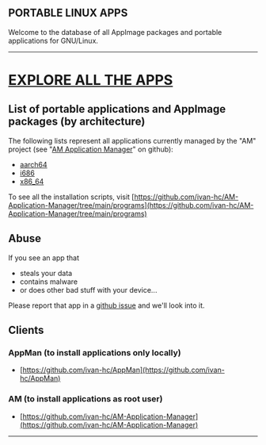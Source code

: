 PORTABLE LINUX APPS
-------
Welcome to the database of all AppImage packages and portable applications for GNU/Linux.

-------
# [EXPLORE ALL THE APPS](apps.md)

## List of portable applications and AppImage packages (by architecture)

The following lists represent all applications currently managed by the "AM" project (see "[AM Application Manager](https://github.com/ivan-hc/AM-Application-Manager)" on github):
- [aarch64](https://raw.githubusercontent.com/ivan-hc/AM-Application-Manager/main/programs/aarch64-apps)
- [i686](https://raw.githubusercontent.com/ivan-hc/AM-Application-Manager/main/programs/i686-apps)
- [x86_64](https://raw.githubusercontent.com/ivan-hc/AM-Application-Manager/main/programs/x86_64-apps)

To see all the installation scripts, visit [https://github.com/ivan-hc/AM-Application-Manager/tree/main/programs](https://github.com/ivan-hc/AM-Application-Manager/tree/main/programs)


## Abuse

If you see an app that
- steals your data
- contains malware
- or does other bad stuff with your device...

Please report that app in a [github issue](https://github.com/ivan-hc/AM-Application-Manager/issues) and we'll look into it.

## Clients

### AppMan (to install applications only locally)
- [https://github.com/ivan-hc/AppMan](https://github.com/ivan-hc/AppMan)

### AM (to install applications as root user)
- [https://github.com/ivan-hc/AM-Application-Manager](https://github.com/ivan-hc/AM-Application-Manager)

-----------------------------------------
